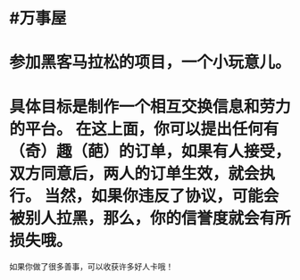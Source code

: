 #万事屋
======
参加黑客马拉松的项目，一个小玩意儿。
======
具体目标是制作一个相互交换信息和劳力的平台。
在这上面，你可以提出任何有（奇）趣（葩）的订单，如果有人接受，双方同意后，两人的订单生效，就会执行。
当然，如果你违反了协议，可能会被别人拉黑，那么，你的信誉度就会有所损失哦。
======
如果你做了很多善事，可以收获许多好人卡哦！